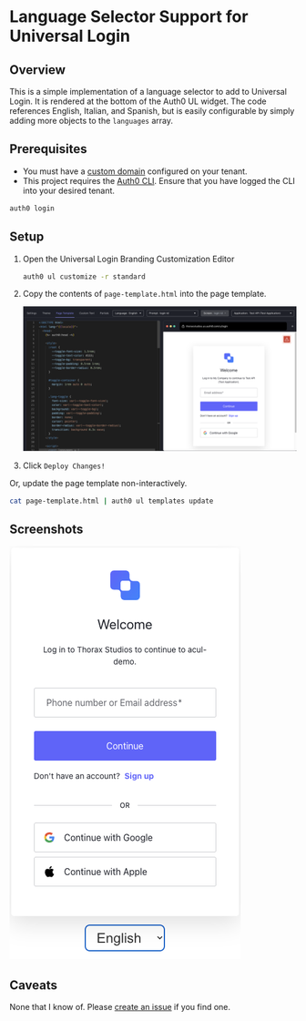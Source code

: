 # Language Selector Support for Universal Login

## Overview

This is a simple implementation of a language selector to add to Universal Login. It is rendered
at the bottom of the Auth0 UL widget. The code references English, Italian, and Spanish, but is
easily configurable by simply adding more objects to the `languages` array.

## Prerequisites

- You must have a [custom domain](https://auth0.com/docs/customize/custom-domains) configured on your tenant.
- This project requires the [Auth0 CLI](https://github.com/auth0/auth0-cli). Ensure
  that you have logged the CLI into your desired tenant.

```bash
auth0 login
```

## Setup

1. Open the Universal Login Branding Customization Editor

   ```bash
   auth0 ul customize -r standard
   ```

2. Copy the contents of `page-template.html` into the page template.

   ![Page template content](./images/page-template-content.png)

3. Click `Deploy Changes!`

Or, update the page template non-interactively.

```bash
cat page-template.html | auth0 ul templates update
```

## Screenshots

![Language Selector](./images/language-selector.png)

## Caveats

None that I know of. Please [create an issue](https://github.com/mdwallick/ul-customization/issues) if you find one.
